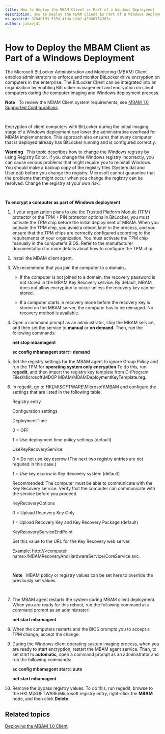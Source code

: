 ```yaml
---
title: How to Deploy the MBAM Client as Part of a Windows Deployment
description: How to Deploy the MBAM Client as Part of a Windows Deployment
ms.assetid: 8704bf33-535d-41da-b9b2-45b60754367e
author: jamiejdt
---
```


# How to Deploy the MBAM Client as Part of a Windows Deployment


The Microsoft BitLocker Administration and Monitoring (MBAM) Client enables administrators to enforce and monitor BitLocker drive encryption on computers in the enterprise. The BitLocker Client can be integrated into an organization by enabling BitLocker management and encryption on client computers during the computer imaging and Windows deployment process.

**Note**  
To review the MBAM Client system requirements, see [MBAM 1.0 Supported Configurations](mbam-10-supported-configurations.md).

 

Encryption of client computers with BitLocker during the initial imaging stage of a Windows deployment can lower the administrative overhead for MBAM implementation. This approach also ensures that every computer that is deployed already has BitLocker running and is configured correctly.

**Warning**  
This topic describes how to change the Windows registry by using Registry Editor. If you change the Windows registry incorrectly, you can cause serious problems that might require you to reinstall Windows. You should make a backup copy of the registry files (System.dat and User.dat) before you change the registry. Microsoft cannot guarantee that the problems that might occur when you change the registry can be resolved. Change the registry at your own risk.

 

**To encrypt a computer as part of Windows deployment**

1.  If your organization plans to use the Trusted Platform Module (TPM) protector or the TPM + PIN protector options in BitLocker, you must activate the TPM chip before the initial deployment of MBAM. When you activate the TPM chip, you avoid a reboot later in the process, and you ensure that the TPM chips are correctly configured according to the requirements of your organization. You must activate the TPM chip manually in the computer's BIOS. Refer to the manufacturer documentation for more details about how to configure the TPM chip.

2.  Install the MBAM client agent.

3.  We recommend that you join the computer to a domain...

    -   If the computer is not joined to a domain, the recovery password is not stored in the MBAM Key Recovery service. By default, MBAM does not allow encryption to occur unless the recovery key can be stored.

    -   If a computer starts in recovery mode before the recovery key is stored on the MBAM server, the computer has to be reimaged. No recovery method is available.

4.  Open a command prompt as an administrator, stop the MBAM service, and then set the service to **manual** or **on demand**. Then, run the following commands:

    **net stop mbamagent**

    **sc config mbamagent start= demand**

5.  Set the registry settings for the MBAM agent to ignore Group Policy and run the TPM for **operating system only encryption** To do this, run **regedit**, and then import the registry key template from C:\\Program Files\\Microsoft\\MDOP MBAM\\MBAMDeploymentKeyTemplate.reg.

6.  In regedit, go to HKLM\\SOFTWARE\\Microsoft\\MBAM and configure the settings that are listed in the following table.

    Registry entry

    Configuration settings

    DeploymentTime

    0 = OFF

    1 = Use deployment time policy settings (default)

    UseKeyRecoveryService

    0 = Do not use key escrow (The next two registry entries are not required in this case.)

    1 = Use key escrow in Key Recovery system (default)

    Recommended: The computer must be able to communicate with the Key Recovery service. Verify that the computer can communicate with the service before you proceed.

    KeyRecoveryOptions

    0 = Upload Recovery Key Only

    1 = Upload Recovery Key and Key Recovery Package (default)

    KeyRecoveryServiceEndPoint

    Set this value to the URL for the Key Recovery web server.

    Example: http://&lt;computer name&gt;/MBAMRecoveryAndHardwareService/CoreService.svc.

     

    **Note**  
    MBAM policy or registry values can be set here to override the previously set values.

     

7.  The MBAM agent restarts the system during MBAM client deployment. When you are ready for this reboot, run the following command at a command prompt as an administrator:

    **net start mbamagent**

8.  When the computers restarts and the BIOS prompts you to accept a TPM change, accept the change.

9.  During the Windows client operating system imaging process, when you are ready to start encryption, restart the MBAM agent service. Then, to set start to **automatic**, open a command prompt as an administrator and run the following commands:

    **sc config mbamagent start= auto**

    **net start mbamagent**

10. Remove the bypass registry values. To do this, run regedit, browse to the HKLM\\SOFTWARE\\Microsoft registry entry, right-click the **MBAM** node, and then click **Delete**.

## Related topics


[Deploying the MBAM 1.0 Client](deploying-the-mbam-10-client.md)

 

 





